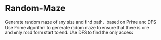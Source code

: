 # Random-Maze
Generate random maze of any size and find path，based on Prime and DFS
Use Prime algorithm to generate radom maze to ensure that there is one and only road form start to end.
Use DFS to find the only access
